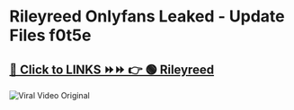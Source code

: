 
 # Rileyreed Onlyfans Leaked - Update Files f0t5e

## <h2><a href="https://clipsfans.com/Rileyreed&ref=git">🔗 Click to LINKS ⏩⏩ 👉 🟢 Rileyreed </a></h2>

<a href="https://clipsfans.com/Rileyreed&ref=git" rel="nofollow" data-target="animated-image.originalLink"><img src="https://i.ibb.co.com/xMMVF88/686577567.gif" alt="Viral Video Original" style="max-width: 100%; display: inline-block;" data-target="animated-image.originalImage"></a>

